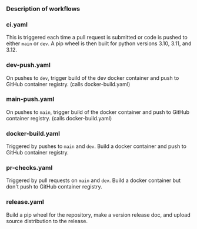 ### Description of workflows

### ci.yaml

This is triggered each time a pull request is submitted or code is pushed to either `main` or `dev`. A pip wheel is then built for python versions 3.10, 3.11, and 3.12.

### dev-push.yaml

On pushes to `dev`, trigger build of the dev docker container and push to GitHub container registry. (calls docker-build.yaml)

### main-push.yaml

On pushes to `main`, trigger build of the docker container and push to GitHub container registry. (calls docker-build.yaml)

### docker-build.yaml

Triggered by pushes to `main` and `dev`.  Build a docker container and push to GitHub container registry.

### pr-checks.yaml

Triggered by pull requests on `main` and `dev`.  Build a docker container but don't push to GitHub container registry.

### release.yaml

Build a pip wheel for the repository, make a version release doc, and upload source distribution to the release.
